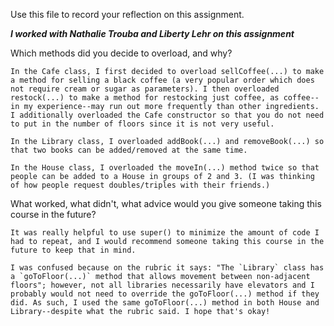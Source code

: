 Use this file to record your reflection on this assignment.

***I worked with Nathalie Trouba and Liberty Lehr on this assignment***

Which methods did you decide to overload, and why?

    In the Cafe class, I first decided to overload sellCoffee(...) to make a method for selling a black coffee (a very popular order which does not require cream or sugar as parameters). I then overloaded restock(...) to make a method for restocking just coffee, as coffee--in my experience--may run out more frequently than other ingredients. I additionally overloaded the Cafe constructor so that you do not need to put in the number of floors since it is not very useful. 
    
    In the Library class, I overloaded addBook(...) and removeBook(...) so that two books can be added/removed at the same time. 
    
    In the House class, I overloaded the moveIn(...) method twice so that people can be added to a House in groups of 2 and 3. (I was thinking of how people request doubles/triples with their friends.) 

What worked, what didn't, what advice would you give someone taking this course in the future?
    
    It was really helpful to use super() to minimize the amount of code I had to repeat, and I would recommend someone taking this course in the future to keep that in mind. 
    
    I was confused because on the rubric it says: "The `Library` class has a `goToFloor(...)` method that allows movement between non-adjacent floors"; however, not all libraries necessarily have elevators and I probably would not need to override the goToFloor(...) method if they did. As such, I used the same goToFloor(...) method in both House and Library--despite what the rubric said. I hope that's okay!